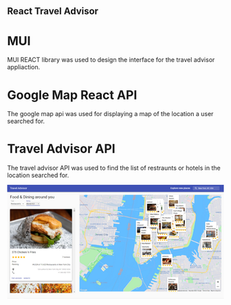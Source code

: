 ## React Travel Advisor

# MUI
MUI REACT library was used to design the interface for the travel advisor appliaction.
# Google Map React API
The google map api was used for displaying a map of the location a user searched for.

# Travel Advisor API
The travel advisor API was used to find the list of restraunts or hotels in the location 
searched for. 


![Travel Advisor](https://github.com/kenyaachon/react-travel-advisor/blob/main/images/frontend.png "Travel Advisor")
